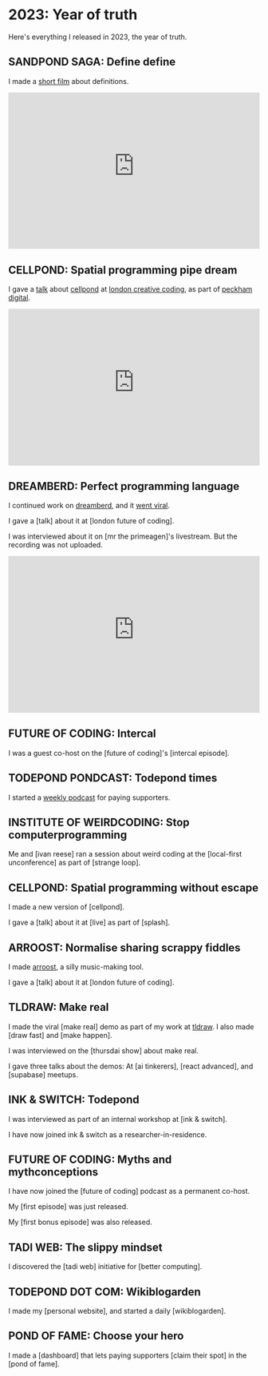 <style>
  .video-container { position: relative; padding-bottom: 56.25%; padding-top: 30px; height: 0; overflow: hidden; }

.video-container iframe, .video-container object, .video-container embed { position: absolute; top: 0; left: 0; width: 100%; height: 100%; }
</style>

# 2023: Year of truth

Here's everything I released in 2023, the year of truth.

## SANDPOND SAGA: Define define

I made a [short film](https://youtu.be/ZMklf0vUl18) about definitions.

<div class="video-container">
<iframe width="100%" src="https://www.youtube-nocookie.com/embed/ZMklf0vUl18" title="YouTube video player" frameborder="0" allow="accelerometer; autoplay; clipboard-write; encrypted-media; gyroscope; picture-in-picture; web-share" allowfullscreen></iframe>
</div>

## CELLPOND: Spatial programming pipe dream

I gave a [talk](https://www.youtube.com/live/L2U_Sd1qMJ4?t=2580) about [cellpond](https://github.com/TodePond/CellPond) at [london creative coding](https://www.meetup.com/london-creative-coding/), as part of [peckham digital](https://www.peckhamdigital.org/).

<div class="video-container">
<iframe width="100%" src="https://www.youtube-nocookie.com/embed/L2U_Sd1qMJ4?start=2580&end=3929" title="YouTube video player" frameborder="0" allow="accelerometer; autoplay; clipboard-write; encrypted-media; gyroscope; picture-in-picture; web-share" allowfullscreen></iframe>
</div>

## DREAMBERD: Perfect programming language

I continued work on [dreamberd](https://github.com/TodePond/DreamBerd), and it [went viral](https://youtube.com/shorts/-tCi-SX8vw8).

I gave a [talk] about it at [london future of coding].

I was interviewed about it on [mr the primeagen]'s livestream. But the recording was not uploaded.

<div class="video-container">
<iframe width="100%" src="https://www.youtube-nocookie.com/embed/-tCi-SX8vw8" title="YouTube video player" frameborder="0" allow="accelerometer; autoplay; clipboard-write; encrypted-media; gyroscope; picture-in-picture; web-share" allowfullscreen></iframe>
</div>

## FUTURE OF CODING: Intercal

I was a guest co-host on the [future of coding]'s [intercal episode].

## TODEPOND PONDCAST: Todepond times

I started a [weekly podcast](https://patreon.com/TodePond) for paying supporters.

## INSTITUTE OF WEIRDCODING: Stop computerprogramming

Me and [ivan reese] ran a session about weird coding at the [local-first unconference] as part of [strange loop].

## CELLPOND: Spatial programming without escape

I made a new version of [cellpond].

I gave a [talk] about it at [live] as part of [splash].

## ARROOST: Normalise sharing scrappy fiddles

I made [arroost](https://arroost.com), a silly music-making tool.

I gave a [talk] about it at [london future of coding].

## TLDRAW: Make real

I made the viral [make real] demo as part of my work at [tldraw](https://tldraw.com). I also made [draw fast] and [make happen].

I was interviewed on the [thursdai show] about make real.

I gave three talks about the demos: At [ai tinkerers], [react advanced], and [supabase] meetups.

## INK & SWITCH: Todepond

I was interviewed as part of an internal workshop at [ink & switch].

I have now joined ink & switch as a researcher-in-residence.

## FUTURE OF CODING: Myths and mythconceptions

I have now joined the [future of coding] podcast as a permanent co-host.

My [first episode] was just released.

My [first bonus episode] was also released.

## TADI WEB: The slippy mindset

I discovered the [tadi web] initiative for [better computing].

## TODEPOND DOT COM: Wikiblogarden

I made my [personal website], and started a daily [wikiblogarden].

## POND OF FAME: Choose your hero

I made a [dashboard] that lets paying supporters [claim their spot] in the [pond of fame].
